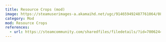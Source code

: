 ```yaml
---
title: Resource Crops (mod)
image: https://steamuserimages-a.akamaihd.net/ugc/914659492487761064/0817C7245D93EACD6CA75430B6ABA4CC6971DD75/?imw=268&imh=268&ima=fit&impolicy=Letterbox&imcolor=%23000000&letterbox=true
category: Mod
mod: Resource Crops
references:
  - url: https://steamcommunity.com/sharedfiles/filedetails/?id=700624475
---
```

